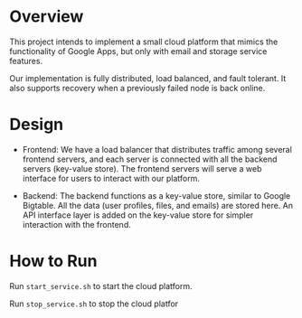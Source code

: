 # Overview
This project intends to implement a small cloud platform that mimics the functionality of Google Apps, but only with email and storage service features. 

Our implementation is fully distributed, load balanced, and fault tolerant. It also supports recovery when a previously failed node is back online.

# Design
- Frontend: We have a load balancer that distributes traffic among several frontend servers, and each server is connected with all the backend servers (key-value store). The frontend servers will serve a web interface for users to interact with our platform.

- Backend: The backend functions as a key-value store, similar to Google Bigtable. All the data (user profiles, files, and emails) are stored here. An API interface layer is added on the key-value store for simpler interaction with the frontend. 

# How to Run
Run `start_service.sh` to start the cloud platform.

Run `stop_service.sh` to stop the cloud platfor

